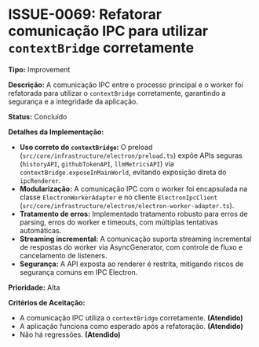 # ISSUE-0069: Refatorar comunicação IPC para utilizar `contextBridge` corretamente

**Tipo:** Improvement

**Descrição:**
A comunicação IPC entre o processo principal e o worker foi refatorada para utilizar o `contextBridge` corretamente, garantindo a segurança e a integridade da aplicação.

**Status:** Concluído

**Detalhes da Implementação:**

- **Uso correto do `contextBridge`:** O preload (`src/core/infrastructure/electron/preload.ts`) expõe APIs seguras (`historyAPI`, `githubTokenAPI`, `llmMetricsAPI`) via `contextBridge.exposeInMainWorld`, evitando exposição direta do `ipcRenderer`.
- **Modularização:** A comunicação IPC com o worker foi encapsulada na classe `ElectronWorkerAdapter` e no cliente `ElectronIpcClient` (`src/core/infrastructure/electron/electron-worker-adapter.ts`).
- **Tratamento de erros:** Implementado tratamento robusto para erros de parsing, erros do worker e timeouts, com múltiplas tentativas automáticas.
- **Streaming incremental:** A comunicação suporta streaming incremental de respostas do worker via AsyncGenerator, com controle de fluxo e cancelamento de listeners.
- **Segurança:** A API exposta ao renderer é restrita, mitigando riscos de segurança comuns em IPC Electron.

**Prioridade:** Alta

**Critérios de Aceitação:**
- A comunicação IPC utiliza o `contextBridge` corretamente. **(Atendido)**
- A aplicação funciona como esperado após a refatoração. **(Atendido)**
- Não há regressões. **(Atendido)**